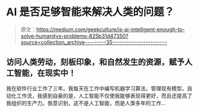 # AI 是否足够智能来解决人类的问题？

> 原文：<https://medium.com/geekculture/is-ai-intelligent-enough-to-solve-humanitys-problems-825b31d47350?source=collection_archive---------35----------------------->

## 访问人类劳动，刻板印象，和自然发生的资源，赋予人工智能，在现实中！

我在软件行业工作了三年。我每天在工作中编写机器学习算法，管理现有模型，自动化工作流，我感到自豪的是，人工智能不仅使我能够表现得更好，而且还提高了我组织的生产力。我意识到，这不是人工智能，而是人类多年的工作…